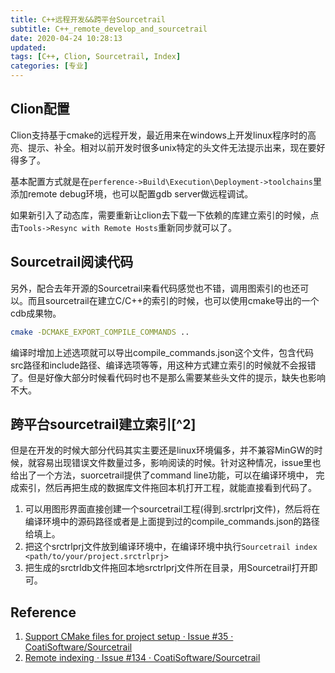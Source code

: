 ```yaml
---
title: C++远程开发&&跨平台Sourcetrail
subtitle: C++_remote_develop_and_sourcetrail
date: 2020-04-24 10:28:13
updated:
tags: [C++, Clion, Sourcetrail, Index]
categories: [专业]
---
```


## Clion配置

Clion支持基于cmake的远程开发，最近用来在windows上开发linux程序时的高亮、提示、补全。相对以前开发时很多unix特定的头文件无法提示出来，现在要好得多了。

基本配置方式就是在`perference->Build\Execution\Deployment->toolchains`里添加remote debug环境，也可以配置gdb server做远程调试。

如果新引入了动态库，需要重新让clion去下载一下依赖的库建立索引的时候，点击`Tools->Resync with Remote Hosts`重新同步就可以了。

<!--more-->

## Sourcetrail阅读代码

另外，配合去年开源的Sourcetrail来看代码感觉也不错，调用图索引的也还可以。而且sourcetrail在建立C/C++的索引的时候，也可以使用cmake导出的一个cdb成果物。

``` bash
cmake -DCMAKE_EXPORT_COMPILE_COMMANDS ..
```

编译时增加上述选项就可以导出compile_commands.json这个文件，包含代码src路径和include路径、编译选项等等，用这种方式建立索引的时候就不会报错了。但是好像大部分时候看代码时也不是那么需要某些头文件的提示，缺失也影响不大。

## 跨平台sourcetrail建立索引[^2]

但是在开发的时候大部分代码其实主要还是linux环境偏多，并不兼容MinGW的时候，就容易出现错误文件数量过多，影响阅读的时候。针对这种情况，issue里也给出了一个方法，suorcetrail提供了command line功能，可以在编译环境中， 完成索引，然后再把生成的数据库文件拖回本机打开工程，就能直接看到代码了。

1. 可以用图形界面直接创建一个sourcetrail工程(得到.srctrlprj文件)，然后将在编译环境中的源码路径或者是上面提到过的compile_commands.json的路径给填上。
2. 把这个srctrlprj文件放到编译环境中，在编译环境中执行`Sourcetrail index <path/to/your/project.srctrlprj>`
3. 把生成的srctrldb文件拖回本地srctrlprj文件所在目录，用Sourcetrail打开即可。


## Reference
1. [Support CMake files for project setup · Issue \#35 · CoatiSoftware/Sourcetrail](https://github.com/CoatiSoftware/Sourcetrail/issues/35)
2. [Remote indexing · Issue \#134 · CoatiSoftware/Sourcetrail](https://github.com/CoatiSoftware/Sourcetrail/issues/134)
